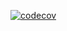 [![codecov](https://codecov.io/gh/Realnaru/CusomerLibraryJS-blaze2021/branch/master/graph/badge.svg?token=XQ61PTYMR0)](https://codecov.io/gh/Realnaru/CusomerLibraryJS-blaze2021)